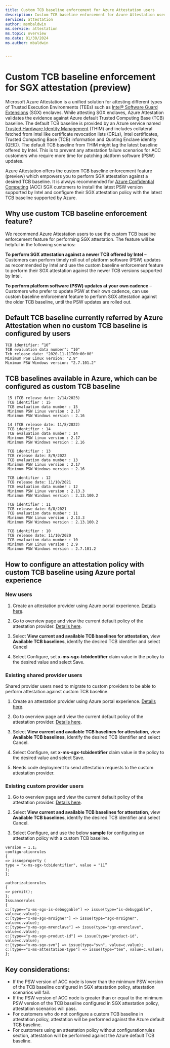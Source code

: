 ```yaml
---
title: Custom TCB baseline enforcement for Azure Attestation users
description: Custom TCB baseline enforcement for Azure Attestation users
services: attestation
author: msmbaldwin
ms.service: attestation
ms.topic: overview
ms.date: 01/30/2024
ms.author: mbaldwin


---
```


# Custom TCB baseline enforcement for SGX attestation (preview)

Microsoft Azure Attestation is a unified solution for attesting different types of Trusted Execution Environments (TEEs) such as [Intel® Software Guard Extensions](https://www.intel.com/content/www/us/en/architecture-and-technology/software-guard-extensions.html) (SGX) enclaves. While attesting SGX enclaves, Azure Attestation validates the evidence against Azure default Trusted Computing Base (TCB) baseline. The default TCB baseline is provided by an Azure service named [Trusted Hardware Identity Management](../security/fundamentals/trusted-hardware-identity-management.md) (THIM) and includes collateral fetched from Intel like certificate revocation lists (CRLs), Intel certificates, Trusted Computing Base (TCB) information and Quoting Enclave identity (QEID). The default TCB baseline from THIM might lag the latest baseline offered by Intel. This is to prevent any attestation failure scenarios for ACC customers who require more time for patching platform software (PSW) updates.

Azure Attestation offers the custom TCB baseline enforcement feature (preview) which empowers you to perform SGX attestation against a desired TCB baseline. It is always recommended for [Azure Confidential Computing](../confidential-computing/overview.md) (ACC) SGX customers to install the latest PSW version supported by Intel and configure their SGX attestation policy with the latest TCB baseline supported by Azure.

## Why use custom TCB baseline enforcement feature?

We recommend Azure Attestation users to use the custom TCB baseline enforcement feature for performing SGX attestation. The feature will be helpful in the following scenarios:

**To perform SGX attestation against a newer TCB offered by Intel** – Customers can perform timely roll out of platform software (PSW) updates as recommended by Intel and use the custom baseline enforcement feature to perform their SGX attestation against the newer TCB versions supported by Intel.

**To perform platform software (PSW) updates at your own cadence** – Customers who prefer to update PSW at their own cadence, can use custom baseline enforcement feature to perform SGX attestation against the older TCB baseline, until the PSW updates are rolled out.

## Default TCB baseline currently referred by Azure Attestation when no custom TCB baseline is configured by users

```
TCB identifier: “10”
TCB evaluation data number": "10"    
Tcb release date: "2020-11-11T00:00:00"  
Minimum PSW Linux version: "2.9"
Minimum PSW Windows version: "2.7.101.2"
```

## TCB baselines available in Azure, which can be configured as custom TCB baseline
```
 15 (TCB release date: 2/14/2023)
 TCB identifier : 15
 TCB evaluation data number : 15
 Minimum PSW Linux version : 2.17
 Minimum PSW Windows version : 2.16

 14 (TCB release date: 11/8/2022)
 TCB identifier : 14
 TCB evaluation data number : 14
 Minimum PSW Linux version : 2.17
 Minimum PSW Windows version : 2.16

 TCB identifier : 13
 TCB release date: 8/9/2022
 TCB evaluation data number : 13
 Minimum PSW Linux version : 2.17
 Minimum PSW Windows version : 2.16
 
 TCB identifier : 12
 TCB release date: 11/10/2021
 TCB evaluation data number : 12
 Minimum PSW Linux version : 2.13.3
 Minimum PSW Windows version : 2.13.100.2
 
 TCB identifier : 11
 TCB release date: 6/8/2021
 TCB evaluation data number : 11
 Minimum PSW Linux version : 2.13.3
 Minimum PSW Windows version : 2.13.100.2
 
 TCB identifier : 10
 TCB release date: 11/10/2020
 TCB evaluation data number : 10
 Minimum PSW Linux version : 2.9
 Minimum PSW Windows version : 2.7.101.2
```         

## How to configure an attestation policy with custom TCB baseline using Azure portal experience

### New users

1. Create an attestation provider using Azure portal experience. [Details here](./quickstart-portal.md#create-and-configure-the-provider-with-unsigned-policies).

2. Go to overview page and view the current default policy of the attestation provider. [Details here](./quickstart-portal.md#view-an-attestation-policy).

3. Select **View current and available TCB baselines for attestation**, view **Available TCB baselines**, identify the desired TCB identifier and select Cancel  

4. Select Configure, set **x-ms-sgx-tcbidentifier** claim value in the policy to the desired value and select Save.

### Existing shared provider users  

Shared provider users need to migrate to custom providers to be able to perform attestation against custom TCB baseline.

1. Create an attestation provider using Azure portal experience. [Details here](./quickstart-portal.md#create-and-configure-the-provider-with-unsigned-policies).

2. Go to overview page and view the current default policy of the attestation provider. [Details here](./quickstart-portal.md#view-an-attestation-policy).

3. Select **View current and available TCB baselines for attestation**, view **Available TCB baselines**, identify the desired TCB identifier and select Cancel.

4. Select Configure, set **x-ms-sgx-tcbidentifier** claim value in the policy to the desired value and select Save.

5. Needs code deployment to send attestation requests to the custom attestation provider.

### Existing custom provider users  

1. Go to overview page and view the current default policy of the attestation provider. [Details here](./quickstart-portal.md#view-an-attestation-policy).

2. Select **View current and available TCB baselines for attestation**, view **Available TCB baselines**, identify the desired TCB identifier and select Cancel.

3. Select Configure, and use the below **sample** for configuring an attestation policy with a custom TCB baseline.  

```
version = 1.1;  
configurationrules  
{  
=> issueproperty (  
type = "x-ms-sgx-tcbidentifier", value = "11”  
);  
};  

authorizationrules  
{  
=> permit();  
};  
Issuancerules  
{  
c:[type=="x-ms-sgx-is-debuggable"] => issue(type="is-debuggable", value=c.value);  
c:[type=="x-ms-sgx-mrsigner"] => issue(type="sgx-mrsigner", value=c.value);  
c:[type=="x-ms-sgx-mrenclave"] => issue(type="sgx-mrenclave", value=c.value);  
c:[type=="x-ms-sgx-product-id"] => issue(type="product-id", value=c.value);  
c:[type=="x-ms-sgx-svn"] => issue(type="svn", value=c.value);  
c:[type=="x-ms-attestation-type"] => issue(type="tee", value=c.value);  
};  
```

## Key considerations:
- If the PSW version of ACC node is lower than the minimum PSW version of the TCB baseline configured in SGX attestation policy, attestation scenarios will fail.
- If the PSW version of ACC node is greater than or equal to the minimum PSW version of the TCB baseline configured in SGX attestation policy, attestation scenarios will pass.
- For customers who do not configure a custom TCB baseline in attestation policy, attestation will be performed against the Azure default TCB baseline.
- For customers using an attestation policy without configurationrules section, attestation will be performed against the Azure default TCB baseline.
